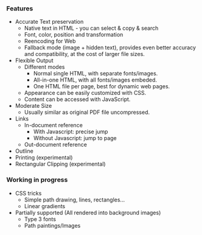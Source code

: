 ### Features

* Accurate Text preservation
  - Native text in HTML - you can select & copy & search
  - Font, color, position and transformation
  - Reencoding for Web
  - Fallback mode (image + hidden text), provides even better accuracy and compatibility, at the cost of larger file sizes.
* Flexible Output
  - Different modes
    * Normal single HTML, with separate fonts/images.
    * All-in-one HTML, with all fonts/images embeded.
    * One HTML file per page, best for dynamic web pages.
  - Appearance can be easily customized with CSS.
  - Content can be accessed with JavaScript.
* Moderate Size
  - Usually similar as original PDF file uncompressed.
* Links
  - In-document reference
    - With Javascript: precise jump
    - Without Javascript: jump to page
  - Out-document reference
* Outline
* Printing (experimental)
* Rectangular Clipping (experimental)

### Working in progress

* CSS tricks
  - Simple path drawing, lines, rectangles...
  - Linear gradients 
* Partially supported (All rendered into background images)
  - Type 3 fonts
  - Path paintings/Images
